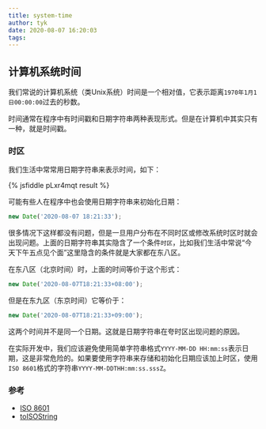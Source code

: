 ```yaml
---
title: system-time
author: tyk
date: 2020-08-07 16:20:03
tags:
---
```




## 计算机系统时间

我们常说的计算机系统（类Unix系统）时间是一个相对值，它表示距离`1970年1月1日00:00:00`过去的秒数。

时间通常在程序中有时间戳和日期字符串两种表现形式。但是在计算机中其实只有一种，就是时间戳。

### 时区

我们生活中常常用日期字符串来表示时间，如下：

{% jsfiddle pLxr4mqt result %}

可能有些人在程序中也会使用日期字符串来初始化日期：

```js
new Date('2020-08-07 18:21:33');
```

很多情况下这样都没有问题，但是一旦用户分布在不同时区或修改系统时区时就会出现问题。上面的日期字符串其实隐含了一个条件`时区`，比如我们生活中常说“今天下午五点见个面”这里隐含的条件就是大家都在东八区。

在东八区（北京时间）时，上面的时间等价于这个形式：

```js 
new Date('2020-08-07T18:21:33+08:00');
```

但是在东九区（东京时间）它等价于：

```js 
new Date('2020-08-07T18:21:33+09:00');
```

这两个时间并不是同一个日期。这就是日期字符串在夸时区出现问题的原因。

在实际开发中，我们应该避免使用简单字符串格式`YYYY-MM-DD HH:mm:ss`表示日期，这是非常危险的。如果要使用字符串来存储和初始化日期应该加上时区，使用`ISO 8601`格式的字符串`YYYY-MM-DDTHH:mm:ss.sssZ`。

### 参考 
- [ISO 8601](https://www.wikiwand.com/zh-hans/ISO_8601)
- [toISOString](https://developer.mozilla.org/zh-CN/docs/Web/JavaScript/Reference/Global_Objects/Date/toISOString)



